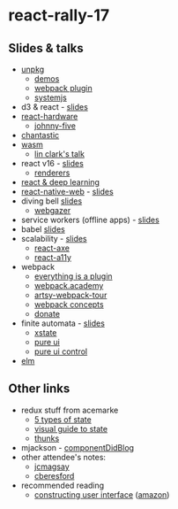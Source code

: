 # react-rally-17

## Slides & talks

- [unpkg](https://unpkg.com/)
    - [demos](https://github.com/unpkg/unpkg-demos)
    - [webpack plugin](https://github.com/mastilver/dynamic-cdn-webpack-plugin)
    - [systemjs](https://github.com/systemjs/systemjs)
- d3 & react - [slides](http://sxywu.com/react-d3/#/intro)
- [react-hardware](http://iamdustan.com/react-hardware/)
    - [johnny-five](https://johnny-five.io)
- [chantastic](http://chantastic.io/)
- [wasm](http://webassembly.org/)
    - [lin clark's talk](https://www.youtube.com/watch?v=3GHJ4cbxsVQ)
- react v16 - [slides](http://www.benmvp.com/slides/2017/reactrally/fiber.html#/)
    - [renderers](https://github.com/chentsulin/awesome-react-renderer)
- [react & deep learning](https://deepdreamgenerator.com/)
- [react-native-web](https://github.com/necolas/react-native-web) - [slides](https://speakerdeck.com/necolas/react-native-for-web-and-beyond)
- diving bell [slides](http://janabeck.com/diving-bell-talk/#/)
    - [webgazer](https://webgazer.cs.brown.edu/)
- service workers (offline apps) - [slides](http://zackargyle.com/offline-react-slides/assets/player/KeynoteDHTMLPlayer.html)
- babel [slides](https://github.com/hzoo/so-how-does-babel-even-work)
- scalability - [slides](https://github.com/sugargreenbean/reactrally17-presentation)
    - [react-axe](https://github.com/dequelabs/react-axe)
    - [react-a11y](https://github.com/reactjs/react-a11y)
- webpack
    - [everything is a plugin](https://github.com/thelarkinn/everything-is-a-plugin)
    - [webpack.academy](https://webpack.academy/)
    - [artsy-webpack-tour](https://github.com/TheLarkInn/artsy-webpack-tour)
    - [webpack concepts](webpack.js.org/concepts)
    - [donate](https://opencollective.com/webpack)
- finite automata - [slides](http://slides.com/davidkhourshid/finite-state-machines#/)
    - [xstate](https://github.com/davidkpiano/xstate)
    - [pure ui](https://rauchg.com/2015/pure-ui)
    - [pure ui control](https://medium.com/@asolove/pure-ui-control-ac8d1be97a8d)
- [elm](https://guide.elm-lang.org/)

## Other links

- redux stuff from acemarke
    - [5 types of state](http://jamesknelson.com/5-types-react-application-state/)
    - [visual guide to state](https://daveceddia.com/visual-guide-to-state-in-react/)
    - [thunks](http://blog.isquaredsoftware.com/2017/01/idiomatic-redux-thoughts-on-thunks-sagas-abstraction-and-reusability/)
- mjackson - [componentDidBlog](https://cdb.reacttraining.com/react-rally-recap-2286d3995834)
- other attendee's notes:
    - [jcmagsay](https://github.com/jcmagsay/rally-rally)
    - [cberesford](https://github.com/cberesford/react-rally-2017)
- recommended reading
    - [constructing user interface](https://www.scribd.com/document/235638010/Ian-Horrocks-Constructing-the-User-Interface-Wit-BookZZ-org?doc_id=235638010&download=true&order=437003377) ([amazon](https://www.amazon.com/Constructing-User-Interface-Statecharts-Horrocks/dp/0201342782))
